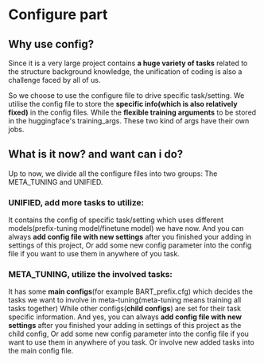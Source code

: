 # Configure part
## Why use config?
Since it is a very large project contains **a huge variety of tasks** related to the structure background knowledge,
 the unification of coding is also a challenge faced by all of us.

So we choose to use the configure file to drive specific task/setting. 
We utilise the config file to store the **specific info(which is also relatively fixed)** in the config files.
While the **flexible training arguments** to be stored in the huggingface's training_args.
These two kind of args have their own jobs. 

## What is it now? and want can i do?
Up to now, we divide all the configure files into two groups: 
The META_TUNING and UNIFIED. 
### UNIFIED, add more tasks to utilize:
It contains the config of specific task/setting which uses different models(prefix-tuning model/finetune model) we have now. 
And you can always **add config file with new settings** after you finished your adding in settings of this project,
Or add some new config parameter into the config file if you want to use them in anywhere of you task.

### META_TUNING, utilize the involved tasks:
It has some **main configs**(for example BART_prefix.cfg) which decides the tasks we want to involve in meta-tuning(meta-tuning means training all tasks together)
While other configs(**child configs**) are set for their task specific information. 
And yes,  you can always **add config file with new settings** after you finished your adding in settings of this project as the child config,
Or add some new config parameter into the config file if you want to use them in anywhere of you task.
Or involve new added tasks into the main config file.




